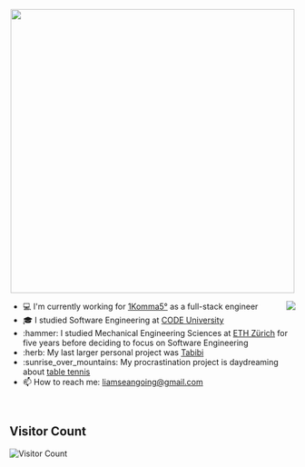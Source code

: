 
<p align="center">
  <img src="https://github.com/LiamGitGoing/LiamGitGoing/assets/41804800/5f3a7096-92cc-455a-aebe-ff96a744fc45.gif" height="500"/>
</p>

<div>
	<img align="right" src="https://media1.giphy.com/media/13HgwGsXF0aiGY/giphy.gif" />
	<ul>
 	  <li> 💻 I'm currently working for <a href="https://1komma5.com/de/">1Komma5°</a> as a full-stack engineer</li>
	  <li> 🎓 I studied Software Engineering at <a href="https://code.berlin/en/">CODE University</a> </li>
	  <li> :hammer: I studied Mechanical Engineering Sciences at <a href="https://ethz.ch/en.html/">ETH Zürich</a> for five years before deciding to focus on Software Engineering
	  <li> :herb: My last larger personal project was <a href="https://github.com/LiamGitGoing/tabibi">Tabibi</a></li>
	  <li> :sunrise_over_mountains: My procrastination project is daydreaming about <a href="https://giphy.com/gifs/after-effects-pingpong-motionbypar-32wMmUlL8th2tRCLBl">table tennis</a> </li>
	  <li> 📫 How to reach me: <a href="mailto: liamseangoing@gmail.com">liamseangoing@gmail.com</a> </li>
	</ul>
</div>
<br>

## Visitor Count
![Visitor Count](https://profile-counter.glitch.me/kintsugicode/count.svg)
